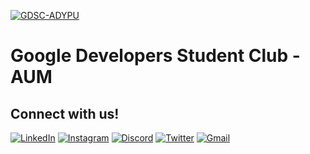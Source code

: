 [![GDSC-ADYPU](https://pbs.twimg.com/profile_banners/1570753275510788101/1663331971/1500x500)](https://gdsc.community.dev/ajeenkya-dy-patil-university-pune/)

# Google Developers Student Club - AUM



## Connect with us!

[![LinkedIn](https://img.shields.io/badge/linkedin-%230077B5.svg?style=for-the-badge&logo=linkedin&logoColor=white)](https://www.linkedin.com/company/gdscadypu/)
[![Instagram](https://img.shields.io/badge/Instagram-%23E4405F.svg?style=for-the-badge&logo=Instagram&logoColor=white)](https://www.instagram.com/gdscadypu/)
[![Discord](https://img.shields.io/badge/Discord-%235865F2.svg?style=for-the-badge&logo=discord&logoColor=white)](https://discord.gg/C82pzeAkkh)
[![Twitter](https://img.shields.io/badge/Twitter-%231DA1F2.svg?style=for-the-badge&logo=Twitter&logoColor=white)](https://twitter.com/gdscadypu)
[![Gmail](https://img.shields.io/badge/Gmail-D14836?style=for-the-badge&logo=gmail&logoColor=white)](mailto:gdsc@adypu.edu.in)
